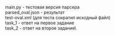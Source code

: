 main.py - тестовая версия парсера\
parsed_oval.json - результат\
test-oval.xml (для теста сократил исходный файл)\
task_1 - ответ на первое задание\
task_2 - ответ на второе задание\

